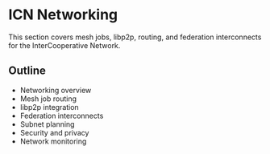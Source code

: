 # ICN Networking

This section covers mesh jobs, libp2p, routing, and federation interconnects for the InterCooperative Network.

## Outline
- Networking overview
- Mesh job routing
- libp2p integration
- Federation interconnects
- Subnet planning
- Security and privacy
- Network monitoring 